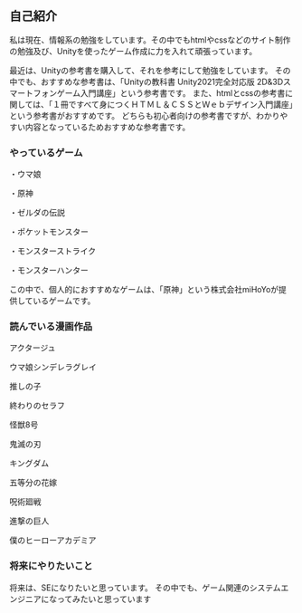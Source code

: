 ## 自己紹介

私は現在、情報系の勉強をしています。その中でもhtmlやcssなどのサイト制作の勉強及び、Unityを使ったゲーム作成に力を入れて頑張っています。

最近は、Unityの参考書を購入して、それを参考にして勉強をしています。
その中でも、おすすめな参考書は、「Unityの教科書 Unity2021完全対応版 2D&3Dスマートフォンゲーム入門講座」という参考書です。
また、htmlとcssの参考書に関しては、「１冊ですべて身につくＨＴＭＬ＆ＣＳＳとＷｅｂデザイン入門講座」という参考書がおすすめです。
どちらも初心者向けの参考書ですが、わかりやすい内容となっているためおすすめな参考書です。

### やっているゲーム

・ウマ娘

・原神

・ゼルダの伝説

・ポケットモンスター

・モンスターストライク

・モンスターハンター

この中で、個人的におすすめなゲームは、「原神」という株式会社miHoYoが提供しているゲームです。

### 読んでいる漫画作品
アクタージュ

ウマ娘シンデレラグレイ

推しの子

終わりのセラフ

怪獣8号

鬼滅の刃

キングダム

五等分の花嫁

呪術廻戦

進撃の巨人

僕のヒーローアカデミア

### 将来にやりたいこと

将来は、SEになりたいと思っています。
その中でも、ゲーム関連のシステムエンジニアになってみたいと思っています
